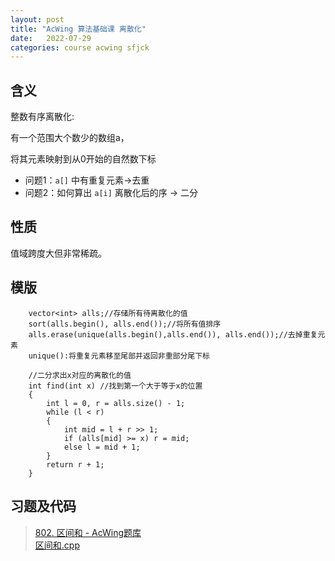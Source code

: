 ```yaml
---
layout: post
title: "AcWing 算法基础课 离散化"
date:   2022-07-29
categories: course acwing sfjck
---
```


## 含义
整数有序离散化:

有一个范围大个数少的数组a，

将其元素映射到从0开始的自然数下标

* 问题1：`a[]` 中有重复元素->去重
* 问题2：如何算出 `a[i]` 离散化后的序 -> 二分 

## 性质

值域跨度大但非常稀疏。

## 模版

```
    vector<int> alls;//存储所有待离散化的值
    sort(alls.begin(), alls.end());//将所有值排序
    alls.erase(unique(alls.begin(),alls.end()), alls.end());//去掉重复元素
    unique():将重复元素移至尾部并返回非重部分尾下标

    //二分求出x对应的离散化的值
    int find(int x) //找到第一个大于等于x的位置
    {
        int l = 0, r = alls.size() - 1;
        while (l < r)
        {
            int mid = l + r >> 1;
            if (alls[mid] >= x) r = mid;
            else l = mid + 1;
        }
        return r + 1;
    }
```

## 习题及代码

> <a href="https://www.acwing.com/problem/content/804/" target="_blank">802. 区间和 - AcWing题库</a>  
> <a href="https://gitee.com/lyccrius/oi/blob/master/www.acwing.com/problem/content/804/区间和.cpp" target="_blank">区间和.cpp</a>